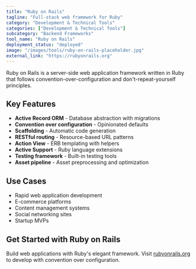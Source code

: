```yaml
---
title: "Ruby on Rails"
tagline: "Full-stack web framework for Ruby"
category: "Development & Technical Tools"
categories: ["Development & Technical Tools"]
subcategory: "Backend Frameworks"
tool_name: "Ruby on Rails"
deployment_status: "deployed"
image: "/images/tools/ruby-on-rails-placeholder.jpg"
external_link: "https://rubyonrails.org"
---
```

Ruby on Rails is a server-side web application framework written in Ruby that follows convention-over-configuration and don't-repeat-yourself principles.

## Key Features

- **Active Record ORM** - Database abstraction with migrations
- **Convention over configuration** - Opinionated defaults
- **Scaffolding** - Automatic code generation
- **RESTful routing** - Resource-based URL patterns
- **Action View** - ERB templating with helpers
- **Active Support** - Ruby language extensions
- **Testing framework** - Built-in testing tools
- **Asset pipeline** - Asset preprocessing and optimization

## Use Cases

- Rapid web application development
- E-commerce platforms
- Content management systems
- Social networking sites
- Startup MVPs

## Get Started with Ruby on Rails

Build web applications with Ruby's elegant framework. Visit [rubyonrails.org](https://rubyonrails.org) to develop with convention over configuration.